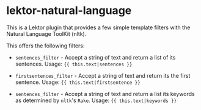 # lektor-natural-language

This is a Lektor plugin that provides a few simple template filters with the Natural Language ToolKit (nltk).

This offers the following filters:

- `sentences_filter` - Accept a string of text and return a list of its sentences. Usage: `{{ this.text|sentences }}`

- `firstsentences_filter` - Accept a string of text and return its the first sentence. Usage: `{{ this.text|firstsentence }}`

- `sentences_filter` - Accept a string of text and return a list its keywords as determined by `nltk`'s `Rake`. Usage: `{{ this.text|keywords }}`
